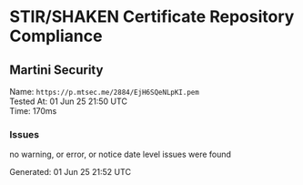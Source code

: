 # STIR/SHAKEN Certificate Repository Compliance

## Martini Security

Name: `https://p.mtsec.me/2884/EjH6SQeNLpKI.pem`\
Tested At: 01 Jun 25 21:50 UTC\
Time: 170ms

### Issues

no warning, or error, or notice date level issues were found

Generated: 01 Jun 25 21:52 UTC